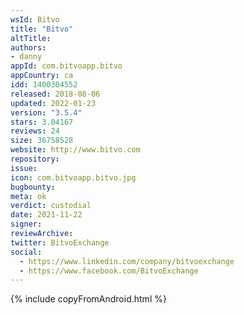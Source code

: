 ```yaml
---
wsId: Bitvo
title: "Bitvo"
altTitle: 
authors:
- danny
appId: com.bitvoapp.bitvo
appCountry: ca
idd: 1400304552
released: 2018-08-06
updated: 2022-01-23
version: "3.5.4"
stars: 3.04167
reviews: 24
size: 36758528
website: http://www.bitvo.com
repository: 
issue: 
icon: com.bitvoapp.bitvo.jpg
bugbounty: 
meta: ok
verdict: custodial
date: 2021-11-22
signer: 
reviewArchive:
twitter: BitvoExchange
social:
  - https://www.linkedin.com/company/bitvoexchange
  - https://www.facebook.com/BitvoExchange
---
```


{% include copyFromAndroid.html %}
